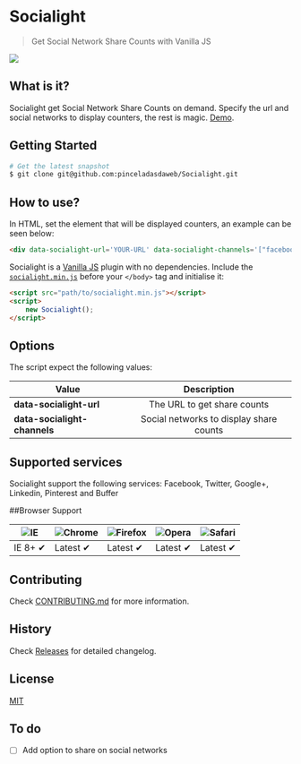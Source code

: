 # Socialight
> Get Social Network Share Counts with Vanilla JS

![](https://raw.github.com/pinceladasdaweb/Socialight/master/screenshot.png)

## What is it?

Socialight get Social Network Share Counts on demand. Specify the url and social networks to display counters, the rest is magic. [Demo](http://www.pinceladasdaweb.com.br/blog/uploads/socialight/).

## Getting Started

```bash
# Get the latest snapshot
$ git clone git@github.com:pinceladasdaweb/Socialight.git
```

## How to use?

In HTML, set the element that will be displayed counters, an example can be seen below:

```html
<div data-socialight-url='YOUR-URL' data-socialight-channels='["facebook", "twitter", "googleplus", "linkedin", "buffer", "pinterest"]'></div>
```

Socialight is a [Vanilla JS](http://vanilla-js.com/) plugin with no dependencies. Include the [`socialight.min.js`](build/socialight.min.js) before your ```</body>``` tag and initialise it:

```html
<script src="path/to/socialight.min.js"></script>
<script>
    new Socialight();
</script>
```

## Options

The script expect the following values:

| Value                              | Description                                                 |
| ---------------------------------- |:-----------------------------------------------------------:|
| **data-socialight-url**            | The URL to get share counts                                 |
| **data-socialight-channels**       | Social networks to display share counts                     |

## Supported services

Socialight support the following services: Facebook, Twitter, Google+, Linkedin, Pinterest and Buffer

##Browser Support

![IE](https://cloud.githubusercontent.com/assets/398893/3528325/20373e76-078e-11e4-8e3a-1cb86cf506f0.png) | ![Chrome](https://cloud.githubusercontent.com/assets/398893/3528328/23bc7bc4-078e-11e4-8752-ba2809bf5cce.png) | ![Firefox](https://cloud.githubusercontent.com/assets/398893/3528329/26283ab0-078e-11e4-84d4-db2cf1009953.png) | ![Opera](https://cloud.githubusercontent.com/assets/398893/3528330/27ec9fa8-078e-11e4-95cb-709fd11dac16.png) | ![Safari](https://cloud.githubusercontent.com/assets/398893/3528331/29df8618-078e-11e4-8e3e-ed8ac738693f.png)
--- | --- | --- | --- | --- |
IE 8+ ✔ | Latest ✔ | Latest ✔ | Latest ✔ | Latest ✔ |

## Contributing

Check [CONTRIBUTING.md](CONTRIBUTING.md) for more information.

## History

Check [Releases](https://github.com/pinceladasdaweb/Socialight/releases) for detailed changelog.

## License
[MIT](LICENSE)

## To do

- [ ] Add option to share on social networks
